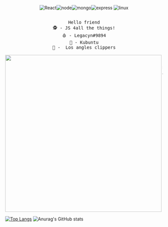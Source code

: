 <div align="center">
    
![React](https://img.shields.io/badge/-React-blue?style=for-the-badge&logo=react&logoColor=white)![node](https://img.shields.io/badge/-NodeJS-yellow?style=for-the-badge&logo=react&logoColor=white)![mongo](https://img.shields.io/badge/-MongoDB-green?style=for-the-badge&logo=mongodb&logoColor=white)![express](https://img.shields.io/badge/-Express-8B89CC?style=for-the-badge&logo=express&logoColor=white) ![linux](https://img.shields.io/badge/-linux-black?style=for-the-badge&logo=linux&logoColor=white)

</div>

<pre align="center">

Hello friend
🕵 - JS 4all the things!
🩸 - Legacyn#9894
🧠 - Kubuntu
🏀 -  Los angles clippers

<img src="https://user-images.githubusercontent.com/63133724/131149909-7ab125cf-ce34-415a-9def-bcce1de65b07.png" align="left" width="500px">

Nick: Legacyn
Age: 17
Living in: Brazil
Favorite artists: $uicideBoy$



</pre>

[![Top Langs](https://github-readme-stats.vercel.app/api/top-langs/?username=Legacynnn&layout=compact&theme=tokyonight)](https://github.com/Legacynnn/github-readme-stats)
![Anurag's GitHub stats](https://github-readme-stats.vercel.app/api?username=Legacynnn&show_icons=true&theme=tokyonight)


<!---
Legacynnn/Legacynnn is a ✨ special ✨ repository because its `README.md` (this file) appears on your GitHub profile.
You can click the Preview link to take a look at your changes.
--->
 
